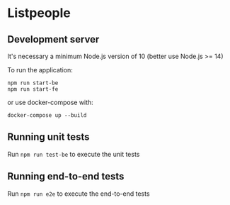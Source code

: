 # Listpeople

## Development server

It's necessary a minimum Node.js version of 10 (better use Node.js >= 14)

To run the application:

```
npm run start-be
npm run start-fe
```

or use docker-compose with:

```
docker-compose up --build
```

## Running unit tests

Run `npm run test-be` to execute the unit tests

## Running end-to-end tests

Run `npm run e2e` to execute the end-to-end tests
